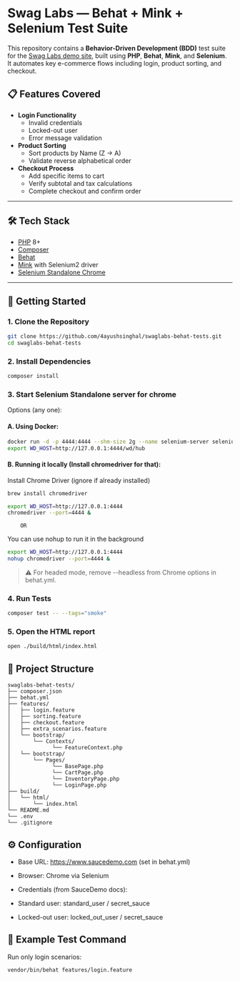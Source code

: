 # Swag Labs — Behat + Mink + Selenium Test Suite

This repository contains a **Behavior-Driven Development (BDD)** test suite for the [Swag Labs demo site](https://www.saucedemo.com), built using **PHP**, **Behat**, **Mink**, and **Selenium**.  
It automates key e-commerce flows including login, product sorting, and checkout.

## 📋 Features Covered

- **Login Functionality**
  - Invalid credentials
  - Locked-out user
  - Error message validation
- **Product Sorting**
  - Sort products by Name (Z → A)
  - Validate reverse alphabetical order
- **Checkout Process**
  - Add specific items to cart
  - Verify subtotal and tax calculations
  - Complete checkout and confirm order

---

## 🛠 Tech Stack

- [PHP](https://www.php.net/) 8+
- [Composer](https://getcomposer.org/)
- [Behat](https://behat.org/)
- [Mink](https://mink.behat.org/) with Selenium2 driver
- [Selenium Standalone Chrome](https://hub.docker.com/r/selenium/standalone-chrome)

---

## 🚀 Getting Started

### 1. Clone the Repository

```bash
git clone https://github.com/4ayushsinghal/swaglabs-behat-tests.git
cd swaglabs-behat-tests
```

### 2. Install Dependencies

```bash
composer install
```

### 3. Start Selenium Standalone server for chrome

Options (any one):

#### A. Using Docker:

```bash
docker run -d -p 4444:4444 --shm-size 2g --name selenium-server selenium/standalone-chrome:4.21.0
export WD_HOST=http://127.0.0.1:4444/wd/hub
```

#### B. Running it locally (Install chromedriver for that):

Install Chrome Driver (ignore if already installed)

```bash
brew install chromedriver
```

```bash
export WD_HOST=http://127.0.0.1:4444
chromedriver --port=4444 &
```

        OR

You can use nohup to run it in the background

```bash
export WD_HOST=http://127.0.0.1:4444
nohup chromedriver --port=4444 &
```

> ⚠️ For headed mode, remove --headless from Chrome options in behat.yml.

### 4. Run Tests

```bash
composer test -- --tags="smoke"
```

### 5. Open the HTML report

```bash
open ./build/html/index.html
```

## 📁 Project Structure

```pgsql
swaglabs-behat-tests/
├── composer.json
├── behat.yml
├── features/
│   ├── login.feature
│   ├── sorting.feature
│   ├── checkout.feature
│   ├── extra_scenarios.feature
│   └── bootstrap/
│       └── Contexts/
│             └── FeatureContext.php
│   └── bootstrap/
│       └── Pages/
│             └── BasePage.php
│             └── CartPage.php
│             └── InventoryPage.php
│             └── LoginPage.php
├── build/
│   └── html/
│       └── index.html
└── README.md
└── .env
└── .gitignore
```

## ⚙ Configuration

- Base URL: https://www.saucedemo.com (set in behat.yml)

- Browser: Chrome via Selenium

- Credentials (from SauceDemo docs):

- Standard user: standard_user / secret_sauce

- Locked-out user: locked_out_user / secret_sauce

## 🧪 Example Test Command

Run only login scenarios:

```bash
vendor/bin/behat features/login.feature
```
